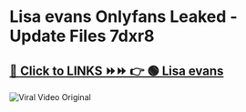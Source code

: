 
 # Lisa evans Onlyfans Leaked - Update Files 7dxr8

## <h2><a href="https://clipsfans.com/Lisa_evans&ref=git">🔗 Click to LINKS ⏩⏩ 👉 🟢 Lisa evans </a></h2>

<a href="https://clipsfans.com/Lisa_evans&ref=git" rel="nofollow" data-target="animated-image.originalLink"><img src="https://i.ibb.co.com/xMMVF88/686577567.gif" alt="Viral Video Original" style="max-width: 100%; display: inline-block;" data-target="animated-image.originalImage"></a>

